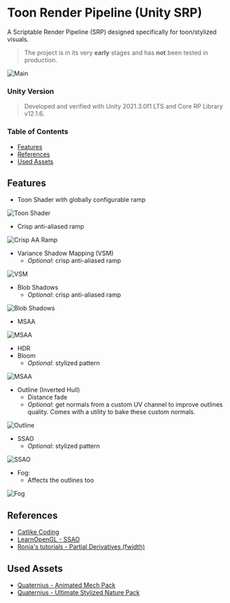 # Toon Render Pipeline (Unity SRP)

A Scriptable Render Pipeline (SRP) designed specifically for toon/stylized visuals.

> The project is in its very **early** stages and has **not** been tested in production.
 
![Main](./Documentation/demo.jpg?raw=true)

### Unity Version

> Developed and verified with Unity 2021.3.0f1 LTS and Core RP Library v12.1.6.

### Table of Contents

- [Features](#features)
- [References](#references)  
- [Used Assets](#used-assets)  


## Features


- Toon Shader with globally configurable ramp

![Toon Shader](./Documentation/features_toon_shader.jpg?raw=true)

- Crisp anti-aliased ramp

![Crisp AA Ramp](./Documentation/features_crips_aa_ramp.jpg?raw=true)

- Variance Shadow Mapping (VSM)
  - _Optional_: crisp anti-aliased ramp

![VSM](./Documentation/features_vsm.jpg?raw=true)

- Blob Shadows
    - _Optional_: crisp anti-aliased ramp

![Blob Shadows](./Documentation/features_blob_shadows.jpg?raw=true)

- MSAA

![MSAA](./Documentation/features_msaa.jpg?raw=true)

- HDR
- Bloom
  - _Optional_: stylized pattern

![MSAA](./Documentation/features_bloom.jpg?raw=true)

- Outline (Inverted Hull)
  - Distance fade
  - _Optional_: get normals from a custom UV channel to improve outlines quality. Comes with a utility to bake these custom normals.

![Outline](./Documentation/features_outlines_fade.gif?raw=true)

- SSAO
  - _Optional_: stylized pattern

![SSAO](./Documentation/features_ssao.jpg?raw=true)

- Fog:
  - Affects the outlines too

![Fog](./Documentation/features_fog.jpg?raw=true)


## References
- [Catlike Coding](https://catlikecoding.com/)
- [LearnOpenGL - SSAO](https://learnopengl.com/Advanced-Lighting/SSAO)
- [Ronja's tutorials - Partial Derivatives (fwidth)](https://www.ronja-tutorials.com/post/046-fwidth/)

## Used Assets
- [Quaternius - Animated Mech Pack](https://quaternius.com/packs/animatedmech.html)
- [Quaternius - Ultimate Stylized Nature Pack](https://quaternius.com/packs/ultimatestylizednature.html)

